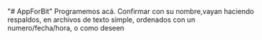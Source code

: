 "# AppForBit" 
Programemos acá. Confirmar con su nombre,vayan haciendo respaldos, en archivos de texto simple, ordenados con un numero/fecha/hora, o como deseen
